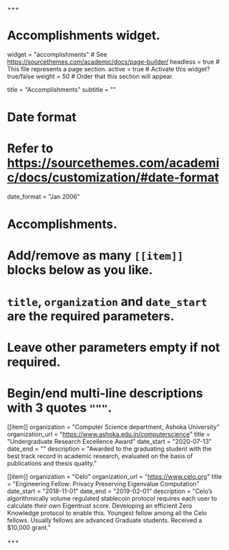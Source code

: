 +++
# Accomplishments widget.
widget = "accomplishments"  # See https://sourcethemes.com/academic/docs/page-builder/
headless = true  # This file represents a page section.
active = true  # Activate this widget? true/false
weight = 50  # Order that this section will appear.

title = "Accomplish&shy;ments"
subtitle = ""

# Date format
#   Refer to https://sourcethemes.com/academic/docs/customization/#date-format
date_format = "Jan 2006"

# Accomplishments.
#   Add/remove as many `[[item]]` blocks below as you like.
#   `title`, `organization` and `date_start` are the required parameters.
#   Leave other parameters empty if not required.
#   Begin/end multi-line descriptions with 3 quotes `"""`.

[[item]]
  organization = "Computer Science department, Ashoka University"
  organization_url = "https://www.ashoka.edu.in/computerscience"
  title = "Undergraduate Research Excellence Award"
  date_start = "2020-07-13"
  date_end = ""
  description = "Awarded to the graduating student with the best track record in academic research, evaluated on the basis of publications and thesis quality."

[[item]]
  organization = "Celo"
  organization_url = "https://www.celo.org"
  title = "Engineering Fellow: Privacy Preserving Eigenvalue Computation"
  date_start = "2018-11-01"
  date_end = "2019-02-01"
  description = "Celo’s algorithmically volume regulated stablecoin protocol requires each user to calculate their own   Eigentrust score. Developing an efficient Zero Knowledge protocol to enable this. Youngest fellow among all the Celo fellows. Usually fellows are advanced Graduate students. Received a $10,000 grant."

+++
